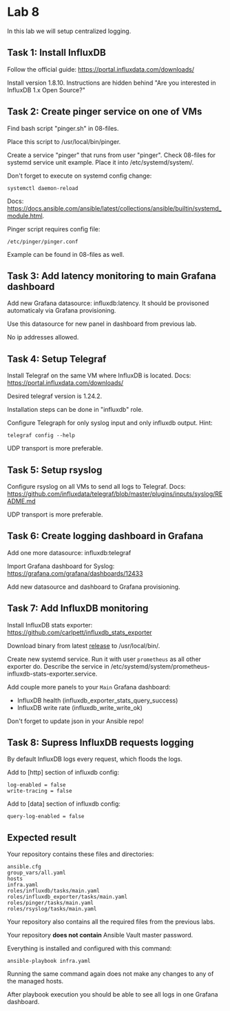 # Lab 8

In this lab we will setup centralized logging.

## Task 1: Install InfluxDB

Follow the official guide: https://portal.influxdata.com/downloads/

Install version 1.8.10. Instructions are hidden behind "Are you interested in InfluxDB 1.x Open Source?"

## Task 2: Create pinger service on one of VMs

Find bash script "pinger.sh" in 08-files.

Place this script to /usr/local/bin/pinger.

Create a service "pinger" that runs from user "pinger". Check 08-files for systemd service unit example. Place it into /etc/systemd/system/.

Don't forget to execute on systemd config change:

    systemctl daemon-reload

Docs: https://docs.ansible.com/ansible/latest/collections/ansible/builtin/systemd_module.html.

Pinger script requires config file:

    /etc/pinger/pinger.conf

Example can be found in 08-files as well.

## Task 3: Add latency monitoring to main Grafana dashboard

Add new Grafana datasource: influxdb:latency. It should be provisoned automaticaly via Grafana provisioning.

Use this datasource for new panel in dashboard from previous lab.

No ip addresses allowed.

## Task 4: Setup Telegraf

Install Telegraf on the same VM where InfluxDB is located. Docs: https://portal.influxdata.com/downloads/

Desired telegraf version is 1.24.2.

Installation steps can be done in "influxdb" role.

Configure Telegraph for only syslog input and only influxdb output. Hint:

    telegraf config --help

UDP transport is more preferable.

## Task 5: Setup rsyslog

Configure rsyslog on all VMs to send all logs to Telegraf. Docs: https://github.com/influxdata/telegraf/blob/master/plugins/inputs/syslog/README.md

UDP transport is more preferable.

## Task 6: Create logging dashboard in Grafana

Add one more datasource: influxdb:telegraf

Import Grafana dashboard for Syslog: https://grafana.com/grafana/dashboards/12433

Add new datasource and dashboard to Grafana provisioning.

## Task 7: Add InfluxDB monitoring

Install InfluxDB stats exporter: https://github.com/carlpett/influxdb_stats_exporter

Download binary from latest [release](https://github.com/carlpett/influxdb_stats_exporter/releases/tag/v0.1.1) to /usr/local/bin/.

Create new systemd service. Run it with user `prometheus` as all other exporter do. Describe the service in /etc/systemd/system/prometheus-influxdb-stats-exporter.service.

Add couple more panels to your `Main` Grafana dashboard:

- InfluxDB health (influxdb_exporter_stats_query_success)
- InfluxDB write rate (influxdb_write_write_ok)

Don't forget to update json in your Ansible repo!

## Task 8: Supress InfluxDB requests logging

By default InfluxDB logs every request, which floods the logs.

Add to \[http\] section of influxdb config:

    log-enabled = false
    write-tracing = false

Add to \[data\] section of influxdb config:

    query-log-enabled = false

## Expected result

Your repository contains these files and directories:

    ansible.cfg
    group_vars/all.yaml
    hosts
    infra.yaml
    roles/influxdb/tasks/main.yaml
    roles/influxdb_exporter/tasks/main.yaml
    roles/pinger/tasks/main.yaml
    roles/rsyslog/tasks/main.yaml

Your repository also contains all the required files from the previous labs.

Your repository **does not contain** Ansible Vault master password.

Everything is installed and configured with this command:

	ansible-playbook infra.yaml

Running the same command again does not make any changes to any of the managed
hosts.

After playbook execution you should be able to see all logs in one Grafana dashboard.
